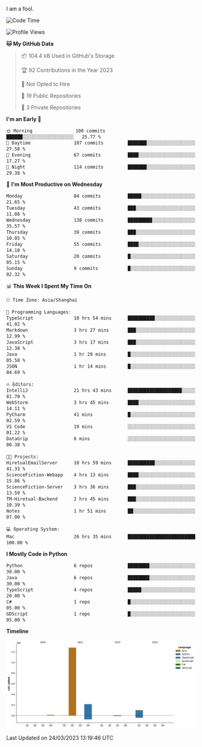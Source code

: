 I am a fool.

<!--START_SECTION:waka-->
![Code Time](http://img.shields.io/badge/Code%20Time-216%20hrs%203%20mins-blue)

![Profile Views](http://img.shields.io/badge/Profile%20Views-5-blue)

**🐱 My GitHub Data** 

> 📦 104.4 kB Used in GitHub's Storage 
 > 
> 🏆 92 Contributions in the Year 2023
 > 
> 🚫 Not Opted to Hire
 > 
> 📜 19 Public Repositories 
 > 
> 🔑 3 Private Repositories 
 > 
**I'm an Early 🐤** 

```text
🌞 Morning                100 commits         ██████░░░░░░░░░░░░░░░░░░░   25.77 % 
🌆 Daytime                107 commits         ███████░░░░░░░░░░░░░░░░░░   27.58 % 
🌃 Evening                67 commits          ████░░░░░░░░░░░░░░░░░░░░░   17.27 % 
🌙 Night                  114 commits         ███████░░░░░░░░░░░░░░░░░░   29.38 % 
```
📅 **I'm Most Productive on Wednesday** 

```text
Monday                   84 commits          █████░░░░░░░░░░░░░░░░░░░░   21.65 % 
Tuesday                  43 commits          ███░░░░░░░░░░░░░░░░░░░░░░   11.08 % 
Wednesday                138 commits         █████████░░░░░░░░░░░░░░░░   35.57 % 
Thursday                 39 commits          ███░░░░░░░░░░░░░░░░░░░░░░   10.05 % 
Friday                   55 commits          ████░░░░░░░░░░░░░░░░░░░░░   14.18 % 
Saturday                 20 commits          █░░░░░░░░░░░░░░░░░░░░░░░░   05.15 % 
Sunday                   9 commits           █░░░░░░░░░░░░░░░░░░░░░░░░   02.32 % 
```


📊 **This Week I Spent My Time On** 

```text
🕑︎ Time Zone: Asia/Shanghai

💬 Programming Languages: 
TypeScript               10 hrs 54 mins      ██████████░░░░░░░░░░░░░░░   41.02 % 
Markdown                 3 hrs 27 mins       ███░░░░░░░░░░░░░░░░░░░░░░   12.99 % 
JavaScript               3 hrs 17 mins       ███░░░░░░░░░░░░░░░░░░░░░░   12.38 % 
Java                     1 hr 29 mins        █░░░░░░░░░░░░░░░░░░░░░░░░   05.58 % 
JSON                     1 hr 14 mins        █░░░░░░░░░░░░░░░░░░░░░░░░   04.69 % 

🔥 Editors: 
IntelliJ                 21 hrs 43 mins      ████████████████████░░░░░   81.70 % 
WebStorm                 3 hrs 45 mins       ████░░░░░░░░░░░░░░░░░░░░░   14.11 % 
PyCharm                  41 mins             █░░░░░░░░░░░░░░░░░░░░░░░░   02.59 % 
VS Code                  19 mins             ░░░░░░░░░░░░░░░░░░░░░░░░░   01.22 % 
DataGrip                 6 mins              ░░░░░░░░░░░░░░░░░░░░░░░░░   00.38 % 

🐱‍💻 Projects: 
HiretualEmailServer      10 hrs 59 mins      ██████████░░░░░░░░░░░░░░░   41.33 % 
ScienceFiction-Webapp    4 hrs 13 mins       ████░░░░░░░░░░░░░░░░░░░░░   15.86 % 
ScienceFiction-Server    3 hrs 36 mins       ███░░░░░░░░░░░░░░░░░░░░░░   13.59 % 
TM-Hiretual-Backend      2 hrs 45 mins       ███░░░░░░░░░░░░░░░░░░░░░░   10.39 % 
Notes                    1 hr 51 mins        ██░░░░░░░░░░░░░░░░░░░░░░░   07.00 % 

💻 Operating System: 
Mac                      26 hrs 35 mins      █████████████████████████   100.00 % 
```

**I Mostly Code in Python** 

```text
Python                   6 repos             ████████░░░░░░░░░░░░░░░░░   30.00 % 
Java                     6 repos             ████████░░░░░░░░░░░░░░░░░   30.00 % 
TypeScript               4 repos             █████░░░░░░░░░░░░░░░░░░░░   20.00 % 
C#                       1 repo              █░░░░░░░░░░░░░░░░░░░░░░░░   05.00 % 
GDScript                 1 repo              █░░░░░░░░░░░░░░░░░░░░░░░░   05.00 % 
```



**Timeline**

![Lines of Code chart](https://raw.githubusercontent.com/VeejaLiu/VeejaLiu/master/assets/bar_graph.png)


 Last Updated on 24/03/2023 13:19:46 UTC
<!--END_SECTION:waka-->
